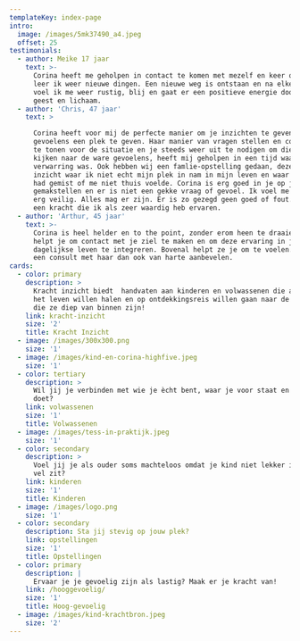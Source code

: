 ```yaml
---
templateKey: index-page
intro:
  image: /images/5mk37490_a4.jpeg
  offset: 25
testimonials:
  - author: Meike 17 jaar
    text: >-
      Corina heeft me geholpen in contact te komen met mezelf en keer op keer
      leer ik weer nieuwe dingen. Een nieuwe weg is ontstaan en na elke sessie
      voel ik me weer rustig, blij en gaat er een positieve energie door mijn
      geest en lichaam.
  - author: 'Chris, 47 jaar'
    text: >

      Corina heeft voor mij de perfecte manier om je inzichten te geven en je
      gevoelens een plek te geven. Haar manier van vragen stellen en compassie
      te tonen voor de situatie en je steeds weer uit te nodigen om dieper te
      kijken naar de ware gevoelens, heeft mij geholpen in een tijd waar er veel
      verwarring was. Ook hebben wij een famlie-opstelling gedaan, deze gaf mij
      inzicht waar ik niet echt mijn plek in nam in mijn leven en waar ik dingen
      had gemist of me niet thuis voelde. Corina is erg goed in je op je
      gemakstellen en er is niet een gekke vraag of gevoel. Ik voel me altijd
      erg veilig. Alles mag er zijn. Er is zo gezegd geen goed of fout. Dit is
      een kracht die ik als zeer waardig heb ervaren. 
  - author: 'Arthur, 45 jaar'
    text: >-
      Corina is heel helder en to the point, zonder erom heen te draaien. Ze
      helpt je om contact met je ziel te maken en om deze ervaring in je
      dagelijkse leven te integreren. Bovenal helpt ze je om te voelen. Ik kan
      een consult met haar dan ook van harte aanbevelen.
cards:
  - color: primary
    description: >
      Kracht inzicht biedt  handvaten aan kinderen en volwassenen die alles uit
      het leven willen halen en op ontdekkingsreis willen gaan naar de persoon
      die ze diep van binnen zijn!
    link: kracht-inzicht
    size: '2'
    title: Kracht Inzicht
  - image: /images/300x300.png
    size: '1'
  - image: /images/kind-en-corina-highfive.jpeg
    size: '1'
  - color: tertiary
    description: >
      Wil jij je verbinden met wie je ècht bent, waar je voor staat en wat je
      doet?
    link: volwassenen
    size: '1'
    title: Volwassenen
  - image: /images/tess-in-praktijk.jpeg
    size: '1'
  - color: secondary
    description: >
      Voel jij je als ouder soms machteloos omdat je kind niet lekker in zijn
      vel zit?
    link: kinderen
    size: '1'
    title: Kinderen
  - image: /images/logo.png
    size: '1'
  - color: secondary
    description: Sta jij stevig op jouw plek?
    link: opstellingen
    size: '1'
    title: Opstellingen
  - color: primary
    description: |
      Ervaar je je gevoelig zijn als lastig? Maak er je kracht van!
    link: /hooggevoelig/
    size: '1'
    title: Hoog-gevoelig
  - image: /images/kind-krachtbron.jpeg
    size: '2'
---
```


